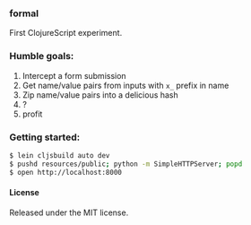 ### formal

First ClojureScript experiment.

### Humble goals:
1. Intercept a form submission
2. Get name/value pairs from inputs with `x_` prefix in name
3. Zip name/value pairs into a delicious hash
4. ?
5. profit

### Getting started:
```bash
$ lein cljsbuild auto dev
$ pushd resources/public; python -m SimpleHTTPServer; popd
$ open http://localhost:8000
```

#### License

Released under the MIT license.

